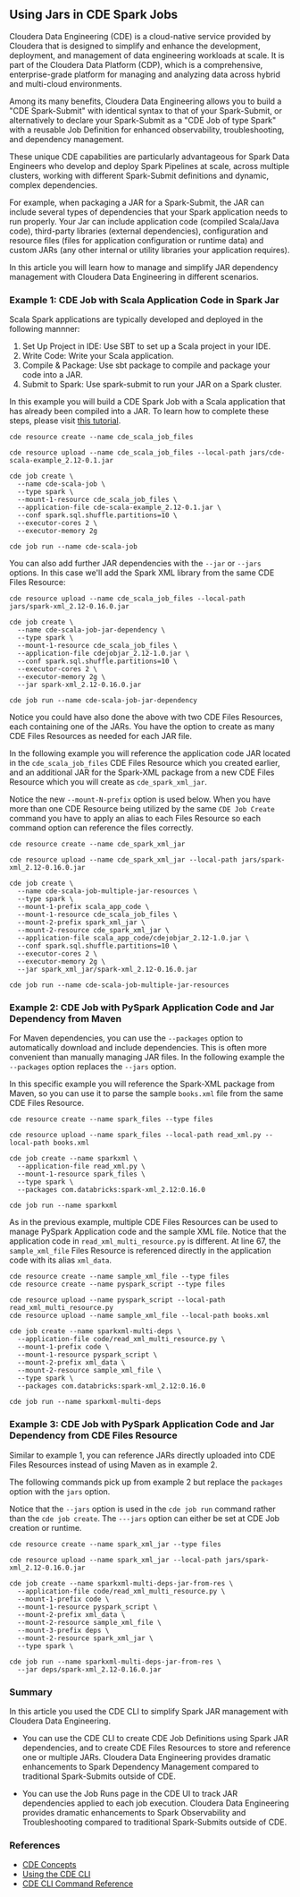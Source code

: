 ## Using Jars in CDE Spark Jobs

Cloudera Data Engineering (CDE) is a cloud-native service provided by Cloudera that is designed to simplify and enhance the development, deployment, and management of data engineering workloads at scale. It is part of the Cloudera Data Platform (CDP), which is a comprehensive, enterprise-grade platform for managing and analyzing data across hybrid and multi-cloud environments.

Among its many benefits, Cloudera Data Engineering allows you to build a "CDE Spark-Submit" with identical syntax to that of your Spark-Submit, or alternatively to declare your Spark-Submit as a "CDE Job of type Spark" with a reusable Job Definition for enhanced observability, troubleshooting, and dependency management.

These unique CDE capabilities are particularly advantageous for Spark Data Engineers who develop and deploy Spark Pipelines at scale, across multiple clusters, working with different Spark-Submit definitions and dynamic, complex dependencies.

For example, when packaging a JAR for a Spark-Submit, the JAR can include several types of dependencies that your Spark application needs to run properly. Your Jar can include application code (compiled Scala/Java code), third-party libraries (external dependencies), configuration and resource files (files for application configuration or runtime data) and custom JARs (any other internal or utility libraries your application requires).

In this article you will learn how to manage and simplify JAR dependency management with Cloudera Data Engineering in different scenarios.

### Example 1: CDE Job with Scala Application Code in Spark Jar

Scala Spark applications are typically developed and deployed in the following mannner:

1. Set Up Project in IDE: Use SBT to set up a Scala project in your IDE.
2. Write Code: Write your Scala application.
3. Compile & Package: Use sbt package to compile and package your code into a JAR.
4. Submit to Spark: Use spark-submit to run your JAR on a Spark cluster.

In this example you will build a CDE Spark Job with a Scala application that has already been compiled into a JAR. To learn how to complete these steps, please visit [this tutorial](https://xd-deng.com/render_html/step_by_step_to_package_spark_app_scala.html).

```
cde resource create --name cde_scala_job_files

cde resource upload --name cde_scala_job_files --local-path jars/cde-scala-example_2.12-0.1.jar

cde job create \
  --name cde-scala-job \
  --type spark \
  --mount-1-resource cde_scala_job_files \
  --application-file cde-scala-example_2.12-0.1.jar \
  --conf spark.sql.shuffle.partitions=10 \
  --executor-cores 2 \
  --executor-memory 2g

cde job run --name cde-scala-job
```

You can also add further JAR dependencies with the ```--jar``` or ```--jars``` options. In this case we'll add the Spark XML library from the same CDE Files Resource:

```
cde resource upload --name cde_scala_job_files --local-path jars/spark-xml_2.12-0.16.0.jar

cde job create \
  --name cde-scala-job-jar-dependency \
  --type spark \
  --mount-1-resource cde_scala_job_files \
  --application-file cdejobjar_2.12-1.0.jar \
  --conf spark.sql.shuffle.partitions=10 \
  --executor-cores 2 \
  --executor-memory 2g \
  --jar spark-xml_2.12-0.16.0.jar

cde job run --name cde-scala-job-jar-dependency
```

Notice you could have also done the above with two CDE Files Resources, each containing one of the JARs. You have the option to create as many CDE Files Resources as needed for each JAR file.

In the following example you will reference the application code JAR located in the ```cde_scala_job_files``` CDE Files Resource which you created earlier, and an additional JAR for the Spark-XML package from a new CDE Files Resource which you will create as ```cde_spark_xml_jar```.

Notice the new ```--mount-N-prefix``` option is used below. When you have more than one CDE Resource being utilized by the same ```CDE Job Create``` command you have to apply an alias to each Files Resource so each command option can reference the files correctly.

```
cde resource create --name cde_spark_xml_jar

cde resource upload --name cde_spark_xml_jar --local-path jars/spark-xml_2.12-0.16.0.jar

cde job create \
  --name cde-scala-job-multiple-jar-resources \
  --type spark \
  --mount-1-prefix scala_app_code \
  --mount-1-resource cde_scala_job_files \
  --mount-2-prefix spark_xml_jar \
  --mount-2-resource cde_spark_xml_jar \
  --application-file scala_app_code/cdejobjar_2.12-1.0.jar \
  --conf spark.sql.shuffle.partitions=10 \
  --executor-cores 2 \
  --executor-memory 2g \
  --jar spark_xml_jar/spark-xml_2.12-0.16.0.jar

cde job run --name cde-scala-job-multiple-jar-resources
```

### Example 2: CDE Job with PySpark Application Code and Jar Dependency from Maven

For Maven dependencies, you can use the ```--packages``` option to automatically download and include dependencies. This is often more convenient than manually managing JAR files. In the following example the ```--packages``` option replaces the ```--jars``` option.

In this specific example you will reference the Spark-XML package from Maven, so you can use it to parse the sample ```books.xml``` file from the same CDE Files Resource.

```
cde resource create --name spark_files --type files

cde resource upload --name spark_files --local-path read_xml.py --local-path books.xml

cde job create --name sparkxml \
  --application-file read_xml.py \
  --mount-1-resource spark_files \
  --type spark \
  --packages com.databricks:spark-xml_2.12:0.16.0

cde job run --name sparkxml
```

As in the previous example, multiple CDE Files Resources can be used to manage PySpark Application code and the sample XML file. Notice that the application code in ```read_xml_multi_resource.py``` is different. At line 67, the ```sample_xml_file``` Files Resource is referenced directly in the application code with its alias ```xml_data```.

```
cde resource create --name sample_xml_file --type files
cde resource create --name pyspark_script --type files

cde resource upload --name pyspark_script --local-path read_xml_multi_resource.py
cde resource upload --name sample_xml_file --local-path books.xml

cde job create --name sparkxml-multi-deps \
  --application-file code/read_xml_multi_resource.py \
  --mount-1-prefix code \
  --mount-1-resource pyspark_script \
  --mount-2-prefix xml_data \
  --mount-2-resource sample_xml_file \
  --type spark \
  --packages com.databricks:spark-xml_2.12:0.16.0

cde job run --name sparkxml-multi-deps
```

### Example 3: CDE Job with PySpark Application Code and Jar Dependency from CDE Files Resource

Similar to example 1, you can reference JARs directly uploaded into CDE Files Resources instead of using Maven as in example 2.  

The following commands pick up from example 2 but replace the ```packages``` option with the ```jars``` option.

Notice that the ```--jars``` option is used in the ```cde job run``` command rather than the ```cde job create```. The ```---jars``` option can either be set at CDE Job creation or runtime.

```
cde resource create --name spark_xml_jar --type files

cde resource upload --name spark_xml_jar --local-path jars/spark-xml_2.12-0.16.0.jar

cde job create --name sparkxml-multi-deps-jar-from-res \
  --application-file code/read_xml_multi_resource.py \
  --mount-1-prefix code \
  --mount-1-resource pyspark_script \
  --mount-2-prefix xml_data \
  --mount-2-resource sample_xml_file \
  --mount-3-prefix deps \
  --mount-2-resource spark_xml_jar \
  --type spark \

cde job run --name sparkxml-multi-deps-jar-from-res \
  --jar deps/spark-xml_2.12-0.16.0.jar
```

### Summary

In this article you used the CDE CLI to simplify Spark JAR management with Cloudera Data Engineering.

* You can use the CDE CLI to create CDE Job Definitions using Spark JAR dependencies, and to create CDE Files Resources to store and reference one or multiple JARs. Cloudera Data Engineering provides dramatic enhancements to Spark Dependency Management compared to traditional Spark-Submits outside of CDE.

* You can use the Job Runs page in the CDE UI to track JAR dependencies applied to each job execution. Cloudera Data Engineering provides dramatic enhancements to Spark Observability and Troubleshooting compared to traditional Spark-Submits outside of CDE.

### References

* [CDE Concepts](https://docs.cloudera.com/data-engineering/cloud/cli-access/topics/cde-cli-concepts.html)
* [Using the CDE CLI](https://docs.cloudera.com/data-engineering/cloud/cli-access/topics/cde-cli.html)
* [CDE CLI Command Reference](https://docs.cloudera.com/data-engineering/cloud/cli-access/topics/cde-cli-reference.html)
